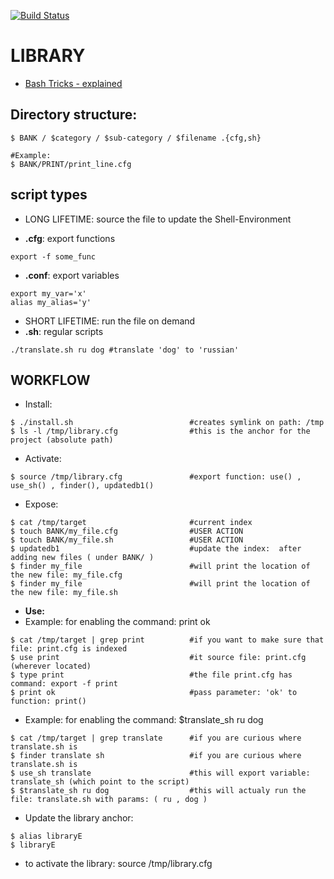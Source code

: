 [![Build Status](https://travis-ci.org/brownman/LIBRARY.svg?branch=develop)](https://travis-ci.org/brownman/LIBRARY)

LIBRARY
==

- [Bash Tricks - explained](https://github.com/brownman/idiot2genius)

Directory structure:
------
```
$ BANK / $category / $sub-category / $filename .{cfg,sh}

#Example: 
$ BANK/PRINT/print_line.cfg 
```

script types
----

- LONG LIFETIME: source the file to update the Shell-Environment

- **.cfg**: export functions
```
export -f some_func 
```

- **.conf**: export variables
```
export my_var='x'
alias my_alias='y'
```

- SHORT LIFETIME: run the file on demand
- **.sh**: regular scripts 
```
./translate.sh ru dog #translate 'dog' to 'russian'
```



WORKFLOW
----

- Install:
```
$ ./install.sh                          #creates symlink on path: /tmp
$ ls -l /tmp/library.cfg                #this is the anchor for the project (absolute path)
```

- Activate:
```
$ source /tmp/library.cfg               #export function: use() , use_sh() , finder(), updatedb1()
```

- Expose:
```
$ cat /tmp/target                       #current index
$ touch BANK/my_file.cfg                #USER ACTION
$ touch BANK/my_file.sh                 #USER ACTION
$ updatedb1                             #update the index:  after adding new files ( under BANK/ )
$ finder my_file                        #will print the location of the new file: my_file.cfg
$ finder my_file                        #will print the location of the new file: my_file.sh
```

- **Use:**
- Example: for enabling the command: print ok
```
$ cat /tmp/target | grep print          #if you want to make sure that file: print.cfg is indexed
$ use print                             #it source file: print.cfg (wherever located)
$ type print                            #the file print.cfg has command: export -f print
$ print ok                              #pass parameter: 'ok' to function: print()
```

- Example: for enabling the command: $translate_sh ru dog
```
$ cat /tmp/target | grep translate      #if you are curious where translate.sh is
$ finder translate sh                   #if you are curious where translate.sh is
$ use_sh translate                      #this will export variable: translate_sh (which point to the script)
$ $translate_sh ru dog                  #this will actualy run the file: translate.sh with params: ( ru , dog )
```

- Update the library anchor:
```
$ alias libraryE
$ libraryE
```

- to activate the library: source /tmp/library.cfg
